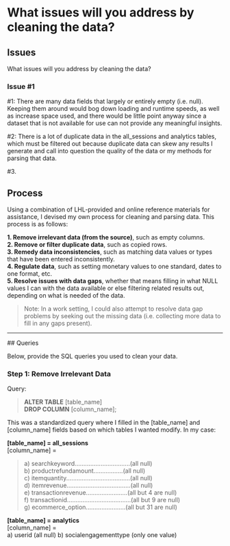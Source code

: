 # What issues will you address by cleaning the data?
## Issues
What issues will you address by cleaning the data?

### Issue #1<br>
#1: There are many data fields that largely or entirely empty (i.e. null). Keeping them around would bog down loading and runtime speeds, as well as increase space used, and there would be little point anyway since a dataset that is not available for use can not provide any meaningful insights.<br>

#2: There is a lot of duplicate data in the all_sessions and analytics tables, which must be filtered out because duplicate data can skew any results I generate and call into question the quality of the data or my methods for parsing that data.

#3. 



## Process

Using a combination of LHL-provided and online reference materials for assistance, I devised my own process for cleaning and parsing data. This process is as follows:<br>

**1. Remove irrelevant data (from the source)**, such as empty columns.<br>
**2. Remove or filter duplicate data**, such as copied rows.<br>
**3. Remedy data inconsistencies**, such as matching data values or types that have been entered inconsistently.<br>
**4. Regulate data**, such as setting monetary values to one standard, dates to one format, etc.<br>
**5. Resolve issues with data gaps**, whether that means filling in what NULL values I can with the data available or else filtering related results out, depending on what is needed of the data.<br>
> Note: In a work setting, I could also attempt to resolve data gap problems by seeking out the missing data (i.e. collecting more data to fill in any gaps present).


<hr>
## Queries

Below, provide the SQL queries you used to clean your data.

### Step 1: Remove Irrelevant Data<br>
Query:
> **ALTER TABLE** [table_name]<br>
> **DROP COLUMN** [column_name];

This was a standardized query where I filled in the [table_name] and [column_name] fields based on which tables I wanted modify. In my case:

**[table_name] = all_sessions**<br>
[column_name] =<br>
> a) searchkeyword................................(all null)<br>
b) productrefundamount.................(all null)<br>
c) itemquantity.....................................(all null)<br>
d) itemrevenue.....................................(all null)<br>
e) transactionrevenue........................(all but 4 are null)<br>
f) transactionid.....................................(all but 9 are null)<br>
g) ecommerce_option.......................(all but 31 are null)<br>

**[table_name] = analytics**<br>
[column_name] =<br>
a) userid (all null)
b) socialengagementtype (only one value)





